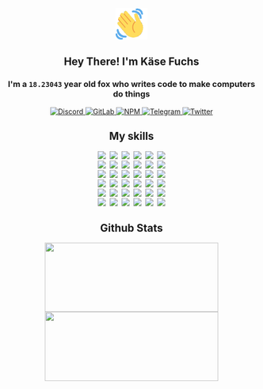 <div><p align=center><img src=./resources/images/wave.gif width=64px height=64px></p><h2 align=center>Hey There! I'm Käse Fuchs</h2><h3 align=center>I'm a <code>18.23043</code> year old fox who writes code to make computers do things</h3><p align=center><a href=https://discord.com/users/507526681125322772><img alt=Discord src="https://img.shields.io/badge/Discord-5865F2?logo=discord&logoColor=white&style=flat-square#72f5dc861880b3a17671dc3c51d90bc8"> </a><a href=https://gitlab.com/kasefuchs><img alt=GitLab src="https://img.shields.io/badge/GitLab-330F63?logo=gitlab&logoColor=white&style=flat-square#72f5dc861880b3a17671dc3c51d90bc8"> </a><a href=https://npmjs.com/~kasefuchs><img alt=NPM src="https://img.shields.io/badge/NPM-CB3837?logo=npm&logoColor=white&style=flat-square#72f5dc861880b3a17671dc3c51d90bc8"> </a><a href=https://t.me/kasefuchs><img alt=Telegram src="https://img.shields.io/badge/Telegram-2CA5E0?logo=telegram&logoColor=white&style=flat-square#72f5dc861880b3a17671dc3c51d90bc8"> </a><a href=https://twitter.com/kasefuchs><img alt=Twitter src="https://img.shields.io/badge/Twitter-1DA1F2?logo=twitter&logoColor=white&style=flat-square#72f5dc861880b3a17671dc3c51d90bc8"></a></p><h2 align=center>My skills</h2><p align=center><a href=https://aws.amazon.com/ ><picture><source srcset="https://skillicons.dev/icons?i=aws&theme=dark#72f5dc861880b3a17671dc3c51d90bc8" media="(prefers-color-scheme: dark)"><source srcset="https://skillicons.dev/icons?i=aws&theme=light#72f5dc861880b3a17671dc3c51d90bc8" media="(prefers-color-scheme: light), (prefers-color-scheme: no-preference)"><img src="https://skillicons.dev/icons?i=aws&theme=light#72f5dc861880b3a17671dc3c51d90bc8"></picture></a>&nbsp;&nbsp;<a href=https://en.wikipedia.org/wiki/Bash_(Unix_shell)><picture><source srcset="https://skillicons.dev/icons?i=bash&theme=dark#72f5dc861880b3a17671dc3c51d90bc8" media="(prefers-color-scheme: dark)"><source srcset="https://skillicons.dev/icons?i=bash&theme=light#72f5dc861880b3a17671dc3c51d90bc8" media="(prefers-color-scheme: light), (prefers-color-scheme: no-preference)"><img src="https://skillicons.dev/icons?i=bash&theme=light#72f5dc861880b3a17671dc3c51d90bc8"></picture></a>&nbsp;&nbsp;<a href=https://discord.com/developers/docs><picture><source srcset="https://skillicons.dev/icons?i=bots&theme=dark#72f5dc861880b3a17671dc3c51d90bc8" media="(prefers-color-scheme: dark)"><source srcset="https://skillicons.dev/icons?i=bots&theme=light#72f5dc861880b3a17671dc3c51d90bc8" media="(prefers-color-scheme: light), (prefers-color-scheme: no-preference)"><img src="https://skillicons.dev/icons?i=bots&theme=light#72f5dc861880b3a17671dc3c51d90bc8"></picture></a>&nbsp;&nbsp;<a href=https://www.cloudflare.com/ ><picture><source srcset="https://skillicons.dev/icons?i=cloudflare&theme=dark#72f5dc861880b3a17671dc3c51d90bc8" media="(prefers-color-scheme: dark)"><source srcset="https://skillicons.dev/icons?i=cloudflare&theme=light#72f5dc861880b3a17671dc3c51d90bc8" media="(prefers-color-scheme: light), (prefers-color-scheme: no-preference)"><img src="https://skillicons.dev/icons?i=cloudflare&theme=light#72f5dc861880b3a17671dc3c51d90bc8"></picture></a>&nbsp;&nbsp;<a href=https://en.wikipedia.org/wiki/CSS><picture><source srcset="https://skillicons.dev/icons?i=css&theme=dark#72f5dc861880b3a17671dc3c51d90bc8" media="(prefers-color-scheme: dark)"><source srcset="https://skillicons.dev/icons?i=css&theme=light#72f5dc861880b3a17671dc3c51d90bc8" media="(prefers-color-scheme: light), (prefers-color-scheme: no-preference)"><img src="https://skillicons.dev/icons?i=css&theme=light#72f5dc861880b3a17671dc3c51d90bc8"></picture></a>&nbsp;&nbsp;<a href=https://www.docker.com/ ><picture><source srcset="https://skillicons.dev/icons?i=docker&theme=dark#72f5dc861880b3a17671dc3c51d90bc8" media="(prefers-color-scheme: dark)"><source srcset="https://skillicons.dev/icons?i=docker&theme=light#72f5dc861880b3a17671dc3c51d90bc8" media="(prefers-color-scheme: light), (prefers-color-scheme: no-preference)"><img src="https://skillicons.dev/icons?i=docker&theme=light#72f5dc861880b3a17671dc3c51d90bc8"></picture></a><br><a href=https://www.electronjs.org/ ><picture><source srcset="https://skillicons.dev/icons?i=electron&theme=dark#72f5dc861880b3a17671dc3c51d90bc8" media="(prefers-color-scheme: dark)"><source srcset="https://skillicons.dev/icons?i=electron&theme=light#72f5dc861880b3a17671dc3c51d90bc8" media="(prefers-color-scheme: light), (prefers-color-scheme: no-preference)"><img src="https://skillicons.dev/icons?i=electron&theme=light#72f5dc861880b3a17671dc3c51d90bc8"></picture></a>&nbsp;&nbsp;<a href=https://expressjs.com/ ><picture><source srcset="https://skillicons.dev/icons?i=express&theme=dark#72f5dc861880b3a17671dc3c51d90bc8" media="(prefers-color-scheme: dark)"><source srcset="https://skillicons.dev/icons?i=express&theme=light#72f5dc861880b3a17671dc3c51d90bc8" media="(prefers-color-scheme: light), (prefers-color-scheme: no-preference)"><img src="https://skillicons.dev/icons?i=express&theme=light#72f5dc861880b3a17671dc3c51d90bc8"></picture></a>&nbsp;&nbsp;<a href=https://www.figma.com/ ><picture><source srcset="https://skillicons.dev/icons?i=figma&theme=dark#72f5dc861880b3a17671dc3c51d90bc8" media="(prefers-color-scheme: dark)"><source srcset="https://skillicons.dev/icons?i=figma&theme=light#72f5dc861880b3a17671dc3c51d90bc8" media="(prefers-color-scheme: light), (prefers-color-scheme: no-preference)"><img src="https://skillicons.dev/icons?i=figma&theme=light#72f5dc861880b3a17671dc3c51d90bc8"></picture></a>&nbsp;&nbsp;<a href=https://firebase.google.com/ ><picture><source srcset="https://skillicons.dev/icons?i=firebase&theme=dark#72f5dc861880b3a17671dc3c51d90bc8" media="(prefers-color-scheme: dark)"><source srcset="https://skillicons.dev/icons?i=firebase&theme=light#72f5dc861880b3a17671dc3c51d90bc8" media="(prefers-color-scheme: light), (prefers-color-scheme: no-preference)"><img src="https://skillicons.dev/icons?i=firebase&theme=light#72f5dc861880b3a17671dc3c51d90bc8"></picture></a>&nbsp;&nbsp;<a href=https://flask.palletsprojects.com/ ><picture><source srcset="https://skillicons.dev/icons?i=flask&theme=dark#72f5dc861880b3a17671dc3c51d90bc8" media="(prefers-color-scheme: dark)"><source srcset="https://skillicons.dev/icons?i=flask&theme=light#72f5dc861880b3a17671dc3c51d90bc8" media="(prefers-color-scheme: light), (prefers-color-scheme: no-preference)"><img src="https://skillicons.dev/icons?i=flask&theme=light#72f5dc861880b3a17671dc3c51d90bc8"></picture></a>&nbsp;&nbsp;<a href=https://cloud.google.com/ ><picture><source srcset="https://skillicons.dev/icons?i=gcp&theme=dark#72f5dc861880b3a17671dc3c51d90bc8" media="(prefers-color-scheme: dark)"><source srcset="https://skillicons.dev/icons?i=gcp&theme=light#72f5dc861880b3a17671dc3c51d90bc8" media="(prefers-color-scheme: light), (prefers-color-scheme: no-preference)"><img src="https://skillicons.dev/icons?i=gcp&theme=light#72f5dc861880b3a17671dc3c51d90bc8"></picture></a><br><a href=https://git-scm.com/ ><picture><source srcset="https://skillicons.dev/icons?i=git&theme=dark#72f5dc861880b3a17671dc3c51d90bc8" media="(prefers-color-scheme: dark)"><source srcset="https://skillicons.dev/icons?i=git&theme=light#72f5dc861880b3a17671dc3c51d90bc8" media="(prefers-color-scheme: light), (prefers-color-scheme: no-preference)"><img src="https://skillicons.dev/icons?i=git&theme=light#72f5dc861880b3a17671dc3c51d90bc8"></picture></a>&nbsp;&nbsp;<a href=https://github.com/ ><picture><source srcset="https://skillicons.dev/icons?i=github&theme=dark#72f5dc861880b3a17671dc3c51d90bc8" media="(prefers-color-scheme: dark)"><source srcset="https://skillicons.dev/icons?i=github&theme=light#72f5dc861880b3a17671dc3c51d90bc8" media="(prefers-color-scheme: light), (prefers-color-scheme: no-preference)"><img src="https://skillicons.dev/icons?i=github&theme=light#72f5dc861880b3a17671dc3c51d90bc8"></picture></a>&nbsp;&nbsp;<a href=https://gitlab.com/ ><picture><source srcset="https://skillicons.dev/icons?i=gitlab&theme=dark#72f5dc861880b3a17671dc3c51d90bc8" media="(prefers-color-scheme: dark)"><source srcset="https://skillicons.dev/icons?i=gitlab&theme=light#72f5dc861880b3a17671dc3c51d90bc8" media="(prefers-color-scheme: light), (prefers-color-scheme: no-preference)"><img src="https://skillicons.dev/icons?i=gitlab&theme=light#72f5dc861880b3a17671dc3c51d90bc8"></picture></a>&nbsp;&nbsp;<a href=https://www.heroku.com/ ><picture><source srcset="https://skillicons.dev/icons?i=heroku&theme=dark#72f5dc861880b3a17671dc3c51d90bc8" media="(prefers-color-scheme: dark)"><source srcset="https://skillicons.dev/icons?i=heroku&theme=light#72f5dc861880b3a17671dc3c51d90bc8" media="(prefers-color-scheme: light), (prefers-color-scheme: no-preference)"><img src="https://skillicons.dev/icons?i=heroku&theme=light#72f5dc861880b3a17671dc3c51d90bc8"></picture></a>&nbsp;&nbsp;<a href=https://en.wikipedia.org/wiki/HTML><picture><source srcset="https://skillicons.dev/icons?i=html&theme=dark#72f5dc861880b3a17671dc3c51d90bc8" media="(prefers-color-scheme: dark)"><source srcset="https://skillicons.dev/icons?i=html&theme=light#72f5dc861880b3a17671dc3c51d90bc8" media="(prefers-color-scheme: light), (prefers-color-scheme: no-preference)"><img src="https://skillicons.dev/icons?i=html&theme=light#72f5dc861880b3a17671dc3c51d90bc8"></picture></a>&nbsp;&nbsp;<a href=https://en.wikipedia.org/wiki/JavaScript><picture><source srcset="https://skillicons.dev/icons?i=js&theme=dark#72f5dc861880b3a17671dc3c51d90bc8" media="(prefers-color-scheme: dark)"><source srcset="https://skillicons.dev/icons?i=js&theme=light#72f5dc861880b3a17671dc3c51d90bc8" media="(prefers-color-scheme: light), (prefers-color-scheme: no-preference)"><img src="https://skillicons.dev/icons?i=js&theme=light#72f5dc861880b3a17671dc3c51d90bc8"></picture></a><br><a href=https://en.wikipedia.org/wiki/Linux><picture><source srcset="https://skillicons.dev/icons?i=linux&theme=dark#72f5dc861880b3a17671dc3c51d90bc8" media="(prefers-color-scheme: dark)"><source srcset="https://skillicons.dev/icons?i=linux&theme=light#72f5dc861880b3a17671dc3c51d90bc8" media="(prefers-color-scheme: light), (prefers-color-scheme: no-preference)"><img src="https://skillicons.dev/icons?i=linux&theme=light#72f5dc861880b3a17671dc3c51d90bc8"></picture></a>&nbsp;&nbsp;<a href=https://mui.com/ ><picture><source srcset="https://skillicons.dev/icons?i=materialui&theme=dark#72f5dc861880b3a17671dc3c51d90bc8" media="(prefers-color-scheme: dark)"><source srcset="https://skillicons.dev/icons?i=materialui&theme=light#72f5dc861880b3a17671dc3c51d90bc8" media="(prefers-color-scheme: light), (prefers-color-scheme: no-preference)"><img src="https://skillicons.dev/icons?i=materialui&theme=light#72f5dc861880b3a17671dc3c51d90bc8"></picture></a>&nbsp;&nbsp;<a href=https://en.wikipedia.org/wiki/Markdown><picture><source srcset="https://skillicons.dev/icons?i=md&theme=dark#72f5dc861880b3a17671dc3c51d90bc8" media="(prefers-color-scheme: dark)"><source srcset="https://skillicons.dev/icons?i=md&theme=light#72f5dc861880b3a17671dc3c51d90bc8" media="(prefers-color-scheme: light), (prefers-color-scheme: no-preference)"><img src="https://skillicons.dev/icons?i=md&theme=light#72f5dc861880b3a17671dc3c51d90bc8"></picture></a>&nbsp;&nbsp;<a href=https://www.mongodb.com/ ><picture><source srcset="https://skillicons.dev/icons?i=mongodb&theme=dark#72f5dc861880b3a17671dc3c51d90bc8" media="(prefers-color-scheme: dark)"><source srcset="https://skillicons.dev/icons?i=mongodb&theme=light#72f5dc861880b3a17671dc3c51d90bc8" media="(prefers-color-scheme: light), (prefers-color-scheme: no-preference)"><img src="https://skillicons.dev/icons?i=mongodb&theme=light#72f5dc861880b3a17671dc3c51d90bc8"></picture></a>&nbsp;&nbsp;<a href=https://www.mysql.com/ ><picture><source srcset="https://skillicons.dev/icons?i=mysql&theme=dark#72f5dc861880b3a17671dc3c51d90bc8" media="(prefers-color-scheme: dark)"><source srcset="https://skillicons.dev/icons?i=mysql&theme=light#72f5dc861880b3a17671dc3c51d90bc8" media="(prefers-color-scheme: light), (prefers-color-scheme: no-preference)"><img src="https://skillicons.dev/icons?i=mysql&theme=light#72f5dc861880b3a17671dc3c51d90bc8"></picture></a>&nbsp;&nbsp;<a href=https://nextjs.org/ ><picture><source srcset="https://skillicons.dev/icons?i=nextjs&theme=dark#72f5dc861880b3a17671dc3c51d90bc8" media="(prefers-color-scheme: dark)"><source srcset="https://skillicons.dev/icons?i=nextjs&theme=light#72f5dc861880b3a17671dc3c51d90bc8" media="(prefers-color-scheme: light), (prefers-color-scheme: no-preference)"><img src="https://skillicons.dev/icons?i=nextjs&theme=light#72f5dc861880b3a17671dc3c51d90bc8"></picture></a><br><a href=https://nodejs.org/en/ ><picture><source srcset="https://skillicons.dev/icons?i=nodejs&theme=dark#72f5dc861880b3a17671dc3c51d90bc8" media="(prefers-color-scheme: dark)"><source srcset="https://skillicons.dev/icons?i=nodejs&theme=light#72f5dc861880b3a17671dc3c51d90bc8" media="(prefers-color-scheme: light), (prefers-color-scheme: no-preference)"><img src="https://skillicons.dev/icons?i=nodejs&theme=light#72f5dc861880b3a17671dc3c51d90bc8"></picture></a>&nbsp;&nbsp;<a href=https://www.postgresql.org/ ><picture><source srcset="https://skillicons.dev/icons?i=postgres&theme=dark#72f5dc861880b3a17671dc3c51d90bc8" media="(prefers-color-scheme: dark)"><source srcset="https://skillicons.dev/icons?i=postgres&theme=light#72f5dc861880b3a17671dc3c51d90bc8" media="(prefers-color-scheme: light), (prefers-color-scheme: no-preference)"><img src="https://skillicons.dev/icons?i=postgres&theme=light#72f5dc861880b3a17671dc3c51d90bc8"></picture></a>&nbsp;&nbsp;<a href=https://learn.microsoft.com/en-us/powershell/ ><picture><source srcset="https://skillicons.dev/icons?i=powershell&theme=dark#72f5dc861880b3a17671dc3c51d90bc8" media="(prefers-color-scheme: dark)"><source srcset="https://skillicons.dev/icons?i=powershell&theme=light#72f5dc861880b3a17671dc3c51d90bc8" media="(prefers-color-scheme: light), (prefers-color-scheme: no-preference)"><img src="https://skillicons.dev/icons?i=powershell&theme=light#72f5dc861880b3a17671dc3c51d90bc8"></picture></a>&nbsp;&nbsp;<a href=https://www.python.org/ ><picture><source srcset="https://skillicons.dev/icons?i=py&theme=dark#72f5dc861880b3a17671dc3c51d90bc8" media="(prefers-color-scheme: dark)"><source srcset="https://skillicons.dev/icons?i=py&theme=light#72f5dc861880b3a17671dc3c51d90bc8" media="(prefers-color-scheme: light), (prefers-color-scheme: no-preference)"><img src="https://skillicons.dev/icons?i=py&theme=light#72f5dc861880b3a17671dc3c51d90bc8"></picture></a>&nbsp;&nbsp;<a href=https://www.raspberrypi.org/ ><picture><source srcset="https://skillicons.dev/icons?i=raspberrypi&theme=dark#72f5dc861880b3a17671dc3c51d90bc8" media="(prefers-color-scheme: dark)"><source srcset="https://skillicons.dev/icons?i=raspberrypi&theme=light#72f5dc861880b3a17671dc3c51d90bc8" media="(prefers-color-scheme: light), (prefers-color-scheme: no-preference)"><img src="https://skillicons.dev/icons?i=raspberrypi&theme=light#72f5dc861880b3a17671dc3c51d90bc8"></picture></a>&nbsp;&nbsp;<a href=https://reactjs.org/ ><picture><source srcset="https://skillicons.dev/icons?i=react&theme=dark#72f5dc861880b3a17671dc3c51d90bc8" media="(prefers-color-scheme: dark)"><source srcset="https://skillicons.dev/icons?i=react&theme=light#72f5dc861880b3a17671dc3c51d90bc8" media="(prefers-color-scheme: light), (prefers-color-scheme: no-preference)"><img src="https://skillicons.dev/icons?i=react&theme=light#72f5dc861880b3a17671dc3c51d90bc8"></picture></a><br><a href=https://redux.js.org/ ><picture><source srcset="https://skillicons.dev/icons?i=redux&theme=dark#72f5dc861880b3a17671dc3c51d90bc8" media="(prefers-color-scheme: dark)"><source srcset="https://skillicons.dev/icons?i=redux&theme=light#72f5dc861880b3a17671dc3c51d90bc8" media="(prefers-color-scheme: light), (prefers-color-scheme: no-preference)"><img src="https://skillicons.dev/icons?i=redux&theme=light#72f5dc861880b3a17671dc3c51d90bc8"></picture></a>&nbsp;&nbsp;<a href=https://en.wikipedia.org/wiki/Regular_expression><picture><source srcset="https://skillicons.dev/icons?i=regex&theme=dark#72f5dc861880b3a17671dc3c51d90bc8" media="(prefers-color-scheme: dark)"><source srcset="https://skillicons.dev/icons?i=regex&theme=light#72f5dc861880b3a17671dc3c51d90bc8" media="(prefers-color-scheme: light), (prefers-color-scheme: no-preference)"><img src="https://skillicons.dev/icons?i=regex&theme=light#72f5dc861880b3a17671dc3c51d90bc8"></picture></a>&nbsp;&nbsp;<a href=https://en.wikipedia.org/wiki/Sass_(stylesheet_language)><picture><source srcset="https://skillicons.dev/icons?i=sass&theme=dark#72f5dc861880b3a17671dc3c51d90bc8" media="(prefers-color-scheme: dark)"><source srcset="https://skillicons.dev/icons?i=sass&theme=light#72f5dc861880b3a17671dc3c51d90bc8" media="(prefers-color-scheme: light), (prefers-color-scheme: no-preference)"><img src="https://skillicons.dev/icons?i=sass&theme=light#72f5dc861880b3a17671dc3c51d90bc8"></picture></a>&nbsp;&nbsp;<a href=https://www.typescriptlang.org/ ><picture><source srcset="https://skillicons.dev/icons?i=ts&theme=dark#72f5dc861880b3a17671dc3c51d90bc8" media="(prefers-color-scheme: dark)"><source srcset="https://skillicons.dev/icons?i=ts&theme=light#72f5dc861880b3a17671dc3c51d90bc8" media="(prefers-color-scheme: light), (prefers-color-scheme: no-preference)"><img src="https://skillicons.dev/icons?i=ts&theme=light#72f5dc861880b3a17671dc3c51d90bc8"></picture></a>&nbsp;&nbsp;<a href=https://unity.com/ ><picture><source srcset="https://skillicons.dev/icons?i=unity&theme=dark#72f5dc861880b3a17671dc3c51d90bc8" media="(prefers-color-scheme: dark)"><source srcset="https://skillicons.dev/icons?i=unity&theme=light#72f5dc861880b3a17671dc3c51d90bc8" media="(prefers-color-scheme: light), (prefers-color-scheme: no-preference)"><img src="https://skillicons.dev/icons?i=unity&theme=light#72f5dc861880b3a17671dc3c51d90bc8"></picture></a>&nbsp;&nbsp;<a href=https://workers.cloudflare.com/ ><picture><source srcset="https://skillicons.dev/icons?i=workers&theme=dark#72f5dc861880b3a17671dc3c51d90bc8" media="(prefers-color-scheme: dark)"><source srcset="https://skillicons.dev/icons?i=workers&theme=light#72f5dc861880b3a17671dc3c51d90bc8" media="(prefers-color-scheme: light), (prefers-color-scheme: no-preference)"><img src="https://skillicons.dev/icons?i=workers&theme=light#72f5dc861880b3a17671dc3c51d90bc8"></picture></a><br></p><h2 align=center>Github Stats</h2><p align=center><picture><source srcset="https://github-readme-stats-kasefuchs.vercel.app/api/?count_private=true&hide_border=true&hide_rank=true&line_height=20&hide_title=true&username=Kasefuchs&theme=dark#72f5dc861880b3a17671dc3c51d90bc8" media="(prefers-color-scheme: dark)"><source srcset="https://github-readme-stats-kasefuchs.vercel.app/api/?count_private=true&hide_border=true&hide_rank=true&line_height=20&hide_title=true&username=Kasefuchs&theme=light#72f5dc861880b3a17671dc3c51d90bc8" media="(prefers-color-scheme: light), (prefers-color-scheme: no-preference)"><img align=middle width=350 height=140 src="https://github-readme-stats-kasefuchs.vercel.app/api/?count_private=true&hide_border=true&hide_rank=true&line_height=20&hide_title=true&username=Kasefuchs&theme=light#72f5dc861880b3a17671dc3c51d90bc8"></picture><picture><source srcset="https://github-readme-stats-kasefuchs.vercel.app/api/top-langs/?count_private=true&hide_border=true&layout=compact&username=Kasefuchs&theme=dark#72f5dc861880b3a17671dc3c51d90bc8" media="(prefers-color-scheme: dark)"><source srcset="https://github-readme-stats-kasefuchs.vercel.app/api/top-langs/?count_private=true&hide_border=true&layout=compact&username=Kasefuchs&theme=light#72f5dc861880b3a17671dc3c51d90bc8" media="(prefers-color-scheme: light), (prefers-color-scheme: no-preference)"><img align=middle width=350 height=140 src="https://github-readme-stats-kasefuchs.vercel.app/api/top-langs/?count_private=true&hide_border=true&layout=compact&username=Kasefuchs&theme=light#72f5dc861880b3a17671dc3c51d90bc8"></picture></p><img src="https://hit.yhype.me/github/profile?user_id=64592097#72f5dc861880b3a17671dc3c51d90bc8" alt=""></div>